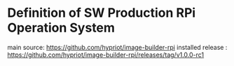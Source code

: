 # Definition of SW Production RPi Operation System

main source: https://github.com/hypriot/image-builder-rpi
installed release : https://github.com/hypriot/image-builder-rpi/releases/tag/v1.0.0-rc1

